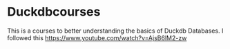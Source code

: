 # Duckdbcourses

This is a courses to better understanding the basics of Duckdb Databases. 
I followed this https://www.youtube.com/watch?v=AjsB6lM2-zw
